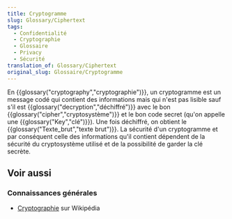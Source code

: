 ```yaml
---
title: Cryptogramme
slug: Glossary/Ciphertext
tags:
  - Confidentialité
  - Cryptographie
  - Glossaire
  - Privacy
  - Sécurité
translation_of: Glossary/Ciphertext
original_slug: Glossaire/Cryptogramme
---
```

En {{glossary("cryptography","cryptographie")}}, un cryptogramme est un message codé qui contient des informations mais qui n'est pas lisible sauf s'il est {{glossary("decryption","déchiffré")}} avec le bon {{glossary("cipher","cryptosystème")}} et le bon code secret (qu'on appelle une {{glossary("Key","clé")}}). Une fois déchiffré, on obtient le {{glossary("Texte_brut","texte brut")}}. La sécurité d'un cryptogramme et par conséquent celle des informations qu'il contient dépendent de la sécurité du cryptosystème utilisé et de la possibilité de garder la clé secrète.

## Voir aussi

### Connaissances générales

- [Cryptographie](https://fr.wikipedia.org/wiki/Cryptographie) sur Wikipédia
